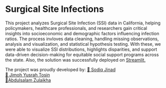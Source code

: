 # Surgical Site Infections

This project analyzes Surgical Site Infection (SSI) data in California, helping policymakers, healthcare professionals, and researchers gain critical insights into socioeconomic and demographic factors influencing infection ratios. The process invloves data cleaning, handling missing observations, analysis and visualization, and statistical hypothesis testing. With these, we were able to visualize SSI distributions, highlights disparities, and support data-driven decision-making for equitable social support programs across the state. Also, the solution was successfully deployed on [Streamlit.](https://surgicalsiteinfections-ubbqvm6x2wioejmdnzwz9x.streamlit.app/)

The project was proudly developed by:
[🔖 Sodiq Jinad](https://linkedincom/in/sodiq-jinad) <br>
[🔖 Jimoh Yusrah Tosin](https://bit.ly/3IwwReA)<br>
[🔖Abdulsalam Zulaikha](https://www.linkedin.com/in/zulaikhaabdulsalam)
